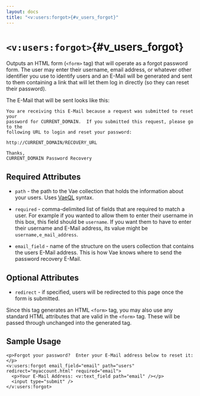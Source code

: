 ```yaml
---
layout: docs
title: "<v:users:forgot>{#v_users_forgot}"
---
```


# `<v:users:forgot>`{#v_users_forgot}

Outputs an HTML form (`<form>` tag) that will operate as a forgot
password form. The user may enter their username, email address, or
whatever other identifier you use to identify users and an E-Mail will
be generated and sent to them containing a link that will let them log
in directly (so they can reset their password).

The E-Mail that will be sent looks like this:

    You are receiving this E-Mail because a request was submitted to reset your 
    password for CURRENT_DOMAIN.  If you submitted this request, please go to the 
    following URL to login and reset your password:

    http://CURRENT_DOMAIN/RECOVERY_URL

    Thanks,
    CURRENT_DOMAIN Password Recovery

## Required Attributes

-   `path` - the path to the Vae collection that holds the information
    about your users. Uses [VaeQL](#vaeql) syntax.

-   `required` - comma-delimited list of fields that are required to
    match a user. For example if you wanted to allow them to enter their
    username in this box, this field should be `username`. If you want
    them to have to enter their username and E-Mail address, its value
    might be `username,e_mail_address`.

-   `email_field` - name of the structure on the users collection that
    contains the users E-Mail address. This is how Vae knows where to
    send the password recovery E-Mail.

## Optional Attributes

-   `redirect` - if specified, users will be redirected to this page
    once the form is submitted.

Since this tag generates an HTML `<form>` tag, you may also use any
standard HTML attributes that are valid in the `<form>` tag. These will
be passed through unchanged into the generated tag.

## Sample Usage

    <p>Forgot your password?  Enter your E-Mail address below to reset it:</p>
    <v:users:forgot email_field="email" path="users" redirect="myaccount.html" required="email">
      <p>Your E-Mail Address: <v:text_field path="email" /></p>
      <input type="submit" />
    </v:users:forgot>
